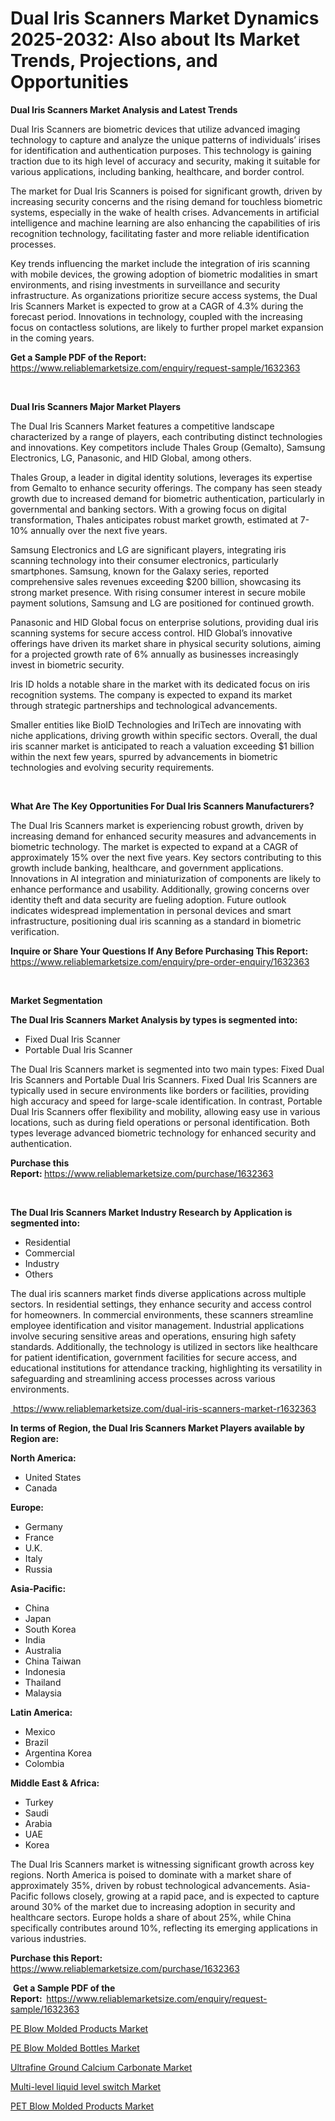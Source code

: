 <p><h1>Dual Iris Scanners Market Dynamics 2025-2032: Also about Its Market Trends, Projections, and Opportunities</h1></p><p><strong>Dual Iris Scanners Market Analysis and Latest Trends</strong></p>
<p><p>Dual Iris Scanners are biometric devices that utilize advanced imaging technology to capture and analyze the unique patterns of individuals’ irises for identification and authentication purposes. This technology is gaining traction due to its high level of accuracy and security, making it suitable for various applications, including banking, healthcare, and border control.</p><p>The market for Dual Iris Scanners is poised for significant growth, driven by increasing security concerns and the rising demand for touchless biometric systems, especially in the wake of health crises. Advancements in artificial intelligence and machine learning are also enhancing the capabilities of iris recognition technology, facilitating faster and more reliable identification processes.</p><p>Key trends influencing the market include the integration of iris scanning with mobile devices, the growing adoption of biometric modalities in smart environments, and rising investments in surveillance and security infrastructure. As organizations prioritize secure access systems, the Dual Iris Scanners Market is expected to grow at a CAGR of 4.3% during the forecast period. Innovations in technology, coupled with the increasing focus on contactless solutions, are likely to further propel market expansion in the coming years.</p></p>
<p><strong>Get a Sample PDF of the Report:&nbsp;</strong> <a href="https://www.reliablemarketsize.com/enquiry/request-sample/1632363?utm_campaign=1833&utm_medium=2&utm_source=Github&utm_content=ia&utm_term=29032025&utm_id=dual-iris-scanners">https://www.reliablemarketsize.com/enquiry/request-sample/1632363</a></p>
<p>&nbsp;</p>
<p><strong>Dual Iris Scanners Major Market Players</strong></p>
<p><p>The Dual Iris Scanners Market features a competitive landscape characterized by a range of players, each contributing distinct technologies and innovations. Key competitors include Thales Group (Gemalto), Samsung Electronics, LG, Panasonic, and HID Global, among others.</p><p>Thales Group, a leader in digital identity solutions, leverages its expertise from Gemalto to enhance security offerings. The company has seen steady growth due to increased demand for biometric authentication, particularly in governmental and banking sectors. With a growing focus on digital transformation, Thales anticipates robust market growth, estimated at 7-10% annually over the next five years.</p><p>Samsung Electronics and LG are significant players, integrating iris scanning technology into their consumer electronics, particularly smartphones. Samsung, known for the Galaxy series, reported comprehensive sales revenues exceeding $200 billion, showcasing its strong market presence. With rising consumer interest in secure mobile payment solutions, Samsung and LG are positioned for continued growth.</p><p>Panasonic and HID Global focus on enterprise solutions, providing dual iris scanning systems for secure access control. HID Global’s innovative offerings have driven its market share in physical security solutions, aiming for a projected growth rate of 6% annually as businesses increasingly invest in biometric security.</p><p>Iris ID holds a notable share in the market with its dedicated focus on iris recognition systems. The company is expected to expand its market through strategic partnerships and technological advancements.</p><p>Smaller entities like BioID Technologies and IriTech are innovating with niche applications, driving growth within specific sectors. Overall, the dual iris scanner market is anticipated to reach a valuation exceeding $1 billion within the next few years, spurred by advancements in biometric technologies and evolving security requirements.</p></p>
<p>&nbsp;</p>
<p><strong>What Are The Key Opportunities For Dual Iris Scanners Manufacturers?</strong></p>
<p><p>The Dual Iris Scanners market is experiencing robust growth, driven by increasing demand for enhanced security measures and advancements in biometric technology. The market is expected to expand at a CAGR of approximately 15% over the next five years. Key sectors contributing to this growth include banking, healthcare, and government applications. Innovations in AI integration and miniaturization of components are likely to enhance performance and usability. Additionally, growing concerns over identity theft and data security are fueling adoption. Future outlook indicates widespread implementation in personal devices and smart infrastructure, positioning dual iris scanning as a standard in biometric verification.</p></p>
<p><strong>Inquire or Share Your Questions If Any Before Purchasing This Report:</strong> <a href="https://www.reliablemarketsize.com/enquiry/pre-order-enquiry/1632363?utm_campaign=1833&utm_medium=2&utm_source=Github&utm_content=ia&utm_term=29032025&utm_id=dual-iris-scanners">https://www.reliablemarketsize.com/enquiry/pre-order-enquiry/1632363</a></p>
<p>&nbsp;</p>
<p><strong>Market Segmentation</strong></p>
<p><strong>The Dual Iris Scanners Market Analysis by types is segmented into:</strong></p>
<p><ul><li>Fixed Dual Iris Scanner</li><li>Portable Dual Iris Scanner</li></ul></p>
<p><p>The Dual Iris Scanners market is segmented into two main types: Fixed Dual Iris Scanners and Portable Dual Iris Scanners. Fixed Dual Iris Scanners are typically used in secure environments like borders or facilities, providing high accuracy and speed for large-scale identification. In contrast, Portable Dual Iris Scanners offer flexibility and mobility, allowing easy use in various locations, such as during field operations or personal identification. Both types leverage advanced biometric technology for enhanced security and authentication.</p></p>
<p><strong>Purchase this Report:&nbsp;</strong><a href="https://www.reliablemarketsize.com/purchase/1632363?utm_campaign=1833&utm_medium=2&utm_source=Github&utm_content=ia&utm_term=29032025&utm_id=dual-iris-scanners">https://www.reliablemarketsize.com/purchase/1632363</a></p>
<p>&nbsp;</p>
<p><strong>The Dual Iris Scanners Market Industry Research by Application is segmented into:</strong></p>
<p><ul><li>Residential</li><li>Commercial</li><li>Industry</li><li>Others</li></ul></p>
<p><p>The dual iris scanners market finds diverse applications across multiple sectors. In residential settings, they enhance security and access control for homeowners. In commercial environments, these scanners streamline employee identification and visitor management. Industrial applications involve securing sensitive areas and operations, ensuring high safety standards. Additionally, the technology is utilized in sectors like healthcare for patient identification, government facilities for secure access, and educational institutions for attendance tracking, highlighting its versatility in safeguarding and streamlining access processes across various environments.</p></p>
<p><a href="https://www.reliablemarketsize.com/dual-iris-scanners-market-r1632363?utm_campaign=1833&utm_medium=2&utm_source=Github&utm_content=ia&utm_term=29032025&utm_id=dual-iris-scanners">&nbsp;https://www.reliablemarketsize.com/dual-iris-scanners-market-r1632363</a></p>
<p><strong>In terms of Region, the Dual Iris Scanners Market Players available by Region are:</strong></p>
<p>
    <p> <strong> North America: </strong>
        <ul>
            <li>United States</li>
            <li>Canada</li>
        </ul>
        </p> 
    <p> <strong> Europe: </strong>
        <ul>
            <li>Germany</li>
            <li>France</li>
            <li>U.K.</li>
            <li>Italy</li>
            <li>Russia</li>
        </ul>
        </p> 
    <p> <strong> Asia-Pacific: </strong>
        <ul>
            <li>China</li>
            <li>Japan</li>
            <li>South Korea</li>
            <li>India</li>
            <li>Australia</li>
            <li>China Taiwan</li>
            <li>Indonesia</li>
            <li>Thailand</li>
            <li>Malaysia</li>
        </ul>
        </p> 
    <p> <strong> Latin America: </strong>
        <ul>
            <li>Mexico</li>
            <li>Brazil</li>
            <li>Argentina Korea</li>
            <li>Colombia</li>
        </ul>
        </p> 
    <p> <strong> Middle East & Africa: </strong>
        <ul>
            <li>Turkey</li>
            <li>Saudi</li>
            <li>Arabia</li>
            <li>UAE</li>
            <li>Korea</li>
        </ul>
    </p>
    </p>
<p><p>The Dual Iris Scanners market is witnessing significant growth across key regions. North America is poised to dominate with a market share of approximately 35%, driven by robust technological advancements. Asia-Pacific follows closely, growing at a rapid pace, and is expected to capture around 30% of the market due to increasing adoption in security and healthcare sectors. Europe holds a share of about 25%, while China specifically contributes around 10%, reflecting its emerging applications in various industries.</p></p>
<p><strong>Purchase this Report: </strong><a href="https://www.reliablemarketsize.com/purchase/1632363?utm_campaign=1833&utm_medium=2&utm_source=Github&utm_content=ia&utm_term=29032025&utm_id=dual-iris-scanners">https://www.reliablemarketsize.com/purchase/1632363</a></p>
<p>&nbsp;<strong>Get a Sample PDF of the Report:&nbsp;&nbsp;</strong><a href="https://www.reliablemarketsize.com/enquiry/request-sample/1632363?utm_campaign=1833&utm_medium=2&utm_source=Github&utm_content=ia&utm_term=29032025&utm_id=dual-iris-scanners">https://www.reliablemarketsize.com/enquiry/request-sample/1632363</a></p>
<p><strong></strong></p>
<p><p><a href="https://github.com/wiltsdeenyuw/Market-Research-Report-List-1/blob/main/pe-blow-molded-products-market.md?utm_campaign=1833&utm_medium=2&utm_source=Github&utm_content=ia&utm_term=29032025&utm_id=dual-iris-scanners">PE Blow Molded Products Market</a></p><p><a href="https://github.com/bozzoquishmd/Market-Research-Report-List-1/blob/main/pe-blow-molded-bottles-market.md?utm_campaign=1833&utm_medium=2&utm_source=Github&utm_content=ia&utm_term=29032025&utm_id=dual-iris-scanners">PE Blow Molded Bottles Market</a></p><p><a href="https://github.com/orlinvisonju/Market-Research-Report-List-1/blob/main/ultrafine-ground-calcium-carbonate-market.md?utm_campaign=1833&utm_medium=2&utm_source=Github&utm_content=ia&utm_term=29032025&utm_id=dual-iris-scanners">Ultrafine Ground Calcium Carbonate Market</a></p><p><a href="https://github.com/nsmifidget3/Market-Research-Report-List-1/blob/main/multi-level-liquid-level-switch-market.md?utm_campaign=1833&utm_medium=2&utm_source=Github&utm_content=ia&utm_term=29032025&utm_id=dual-iris-scanners">Multi-level liquid level switch Market</a></p><p><a href="https://github.com/fabrehugessf/Market-Research-Report-List-1/blob/main/pet-blow-molded-products-market.md?utm_campaign=1833&utm_medium=2&utm_source=Github&utm_content=ia&utm_term=29032025&utm_id=dual-iris-scanners">PET Blow Molded Products Market</a></p></p>
